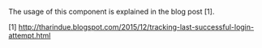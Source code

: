The usage of this component is explained in the blog post [1].

[1] http://tharindue.blogspot.com/2015/12/tracking-last-successful-login-attempt.html
